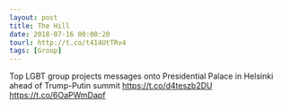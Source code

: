 ```yaml
---
layout: post
title: The Hill
date: 2018-07-16 00:00:20
tourl: http://t.co/t414UtTRv4
tags: [Group]
---
```

Top LGBT group projects messages onto Presidential Palace in Helsinki ahead of Trump-Putin summit https://t.co/d4teszb2DU https://t.co/6OaPWmDapf